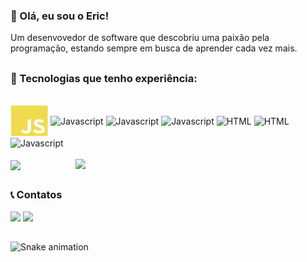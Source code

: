 ### 👋 Olá, eu sou o Eric! 

Um desenvovedor de software que descobriu uma paixão pela programação, estando sempre em busca de aprender cada vez mais. 

##

### 🚀 Tecnologias que tenho experiência:

<div style="display: inline_block"><br>
    <img align="center" alt="Javascript" height="50" width="60" src="https://raw.githubusercontent.com/devicons/devicon/master/icons/javascript/javascript-plain.svg">
    <img align="center" alt="Javascript" height="50" width="60" src="https://cdn.jsdelivr.net/gh/devicons/devicon/icons/html5/html5-original.svg" />
    <img align="center" alt="Javascript" height="50" width="60" src="https://cdn.jsdelivr.net/gh/devicons/devicon/icons/css3/css3-original.svg" />
    <img align="center" alt="Javascript" height="50" width="60" src="https://cdn.jsdelivr.net/gh/devicons/devicon/icons/nodejs/nodejs-original.svg" />
    <img align="center" alt="HTML" height="50" width="60" src="https://cdn.jsdelivr.net/gh/devicons/devicon/icons/bootstrap/bootstrap-plain.svg" />
    <img align="center" alt="HTML" height="50" width="60" src="https://cdn.jsdelivr.net/gh/devicons/devicon/icons/mongodb/mongodb-original.svg" />
    <img align="center" alt="Javascript" height="50" width="60" src="https://cdn.jsdelivr.net/gh/devicons/devicon/icons/git/git-original.svg" />
</div><br>

<div align="left">
    <a href="https://github.com/ericDK89"></a>
    <img align="center" src="https://github-readme-stats.vercel.app/api/top-langs/?username=alexandresaints&theme=dracula&hide_langs_below=1"/>
    <img align="right" width="400" src="https://c.tenor.com/UttC4AITYR4AAAAd/full-stack-developer.gif"/> 
</div>
    
##

<div> 
    
### 📞 Contatos
    
  <a href = "mailto:ericthr42@gmail.com"><img src="https://img.shields.io/badge/Gmail-D14836?style=for-the-badge&logo=gmail&logoColor=white" target="_blank"></a>
  <a href="https://www.linkedin.com/in/eric-macedo-9b47601b1/" target="_blank"><img src="https://img.shields.io/badge/-LinkedIn-%230077B5?style=for-the-badge&logo=linkedin&logoColor=white" target="_blank"></a>  
</div>

##

![Snake animation](https://github.com/alexandresaints/alexandresaints/blob/output/github-contribution-grid-snake.svg)
